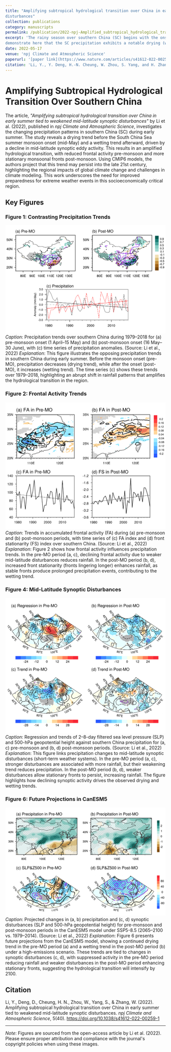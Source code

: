 ```yaml
---
title: "Amplifying subtropical hydrological transition over China in early summer tied to weakened mid-latitude synoptic
disturbances"
collection: publications
category: manuscripts
permalink: /publication/2022-npj-Amplified_subtropical_hydrological_transition
excerpt: 'The rainy season over southern China (SC) begins with the onset of the South China Sea monsoon around mid-May. We
demonstrate here that the SC precipitation exhibits a notable drying (wetting) trend prior to (after) the monsoon onset, leading to a more abrupt thus amplified hydrological transition over SC in early summer. The contrasting precipitation trends are largely driven by the recent decline in mid-latitude synoptic eddy activity. Weakened mid-latitude synoptic disturbances suppress SC frontal activities before the monsoon onset, facilitating the drying trend, and enhance the spatial stationarity of the SC monsoonal front after the monsoon onset, leading to the wetting trend. CMIP6 models in general fail to capture the contrasting trends between the two periods. In models where both the trends in precipitation and mid-latitude synoptic eddy activity are well captured, the amplification of the hydrological transition over SC is projected to continue well into the late 21st century. Our results highlight the footprints of hemispheric-scale climate change in regional hydroclimate and the obvious challenges faced by climate models in capturing such footprints.'
date: 2022-05-17
venue: 'npj Climate and Atmospheric Science'
paperurl: '[paper link](https://www.nature.com/articles/s41612-022-00259-1)'
citation: 'Li, Y., Y. Deng, H.-N. Cheung, W. Zhou, S. Yang, and H. Zhang, 2022: Amplifying subtropical hydrological transition over China in early summer tied to weakened mid-latitude synoptic disturbances. <i>npj Climate and Atmospheric Science</i>, 5, 40, https://doi.org/10.1038/s41612-022-00259-1'
---
```


# Amplifying Subtropical Hydrological Transition Over Southern China

The article, *"Amplifying subtropical hydrological transition over China in early summer tied to weakened mid-latitude synoptic disturbances"* by Li et al. (2022), published in *npj Climate and Atmospheric Science*, investigates the changing precipitation patterns in southern China (SC) during early summer. The study reveals a drying trend before the South China Sea summer monsoon onset (mid-May) and a wetting trend afterward, driven by a decline in mid-latitude synoptic eddy activity. This results in an amplified hydrological transition, with reduced frontal activity pre-monsoon and more stationary monsoonal fronts post-monsoon. Using CMIP6 models, the authors project that this trend may persist into the late 21st century, highlighting the regional impacts of global climate change and challenges in climate modeling. This work underscores the need for improved preparedness for extreme weather events in this socioeconomically critical region.

## Key Figures

### Figure 1: Contrasting Precipitation Trends
![Figure 1](images/paper-2022-npj/Fig1.png)
*Caption*: Precipitation trends over southern China during 1979–2018 for (a) pre-monsoon onset (1 April–15 May) and (b) post-monsoon onset (16 May–30 June), with (c) time series of precipitation anomalies. (Source: Li et al., 2022)
*Explanation*: This figure illustrates the opposing precipitation trends in southern China during early summer. Before the monsoon onset (pre-MO), precipitation decreases (drying trend), while after the onset (post-MO), it increases (wetting trend). The time series (c) shows these trends over 1979–2018, highlighting an abrupt shift in rainfall patterns that amplifies the hydrological transition in the region.

### Figure 2: Frontal Activity Trends
![Figure 2](images/paper-2022-npj/Fig2.png)
*Caption*: Trends in accumulated frontal activity (FA) during (a) pre-monsoon and (b) post-monsoon periods, with time series of (c) FA index and (d) front stationarity (FS) index over southern China. (Source: Li et al., 2022)
*Explanation*: Figure 2 shows how frontal activity influences precipitation trends. In the pre-MO period (a, c), declining frontal activity due to weaker mid-latitude disturbances reduces rainfall. In the post-MO period (b, d), increased front stationarity (fronts lingering longer) enhances rainfall, as stable fronts produce prolonged precipitation events, contributing to the wetting trend.

### Figure 4: Mid-Latitude Synoptic Disturbances
![Figure 4](images/paper-2022-npj/Fig3.png)
*Caption*: Regression and trends of 2–8-day filtered sea level pressure (SLP) and 500-hPa geopotential height against southern China precipitation for (a, c) pre-monsoon and (b, d) post-monsoon periods. (Source: Li et al., 2022)
*Explanation*: This figure links precipitation changes to mid-latitude synoptic disturbances (short-term weather systems). In the pre-MO period (a, c), stronger disturbances are associated with more rainfall, but their weakening trend reduces precipitation. In the post-MO period (b, d), weaker disturbances allow stationary fronts to persist, increasing rainfall. The figure highlights how declining synoptic activity drives the observed drying and wetting trends.

### Figure 6: Future Projections in CanESM5
![Figure 6](images/paper-2022-npj/Fig4.png)
*Caption*: Projected changes in (a, b) precipitation and (c, d) synoptic disturbances (SLP and 500-hPa geopotential height) for pre-monsoon and post-monsoon periods in the CanESM5 model under SSP5-8.5 (2065–2100 vs. 1979–2014). (Source: Li et al., 2022)
*Explanation*: Figure 6 presents future projections from the CanESM5 model, showing a continued drying trend in the pre-MO period (a) and a wetting trend in the post-MO period (b) under a high-emissions scenario. These trends are tied to changes in synoptic disturbances (c, d), with suppressed activity in the pre-MO period reducing rainfall and weaker disturbances in the post-MO period enhancing stationary fronts, suggesting the hydrological transition will intensify by 2100.

## Citation
Li, Y., Deng, D., Cheung, H. N., Zhou, W., Yang, S., & Zhang, W. (2022). Amplifying subtropical hydrological transition over China in early summer tied to weakened mid-latitude synoptic disturbances. *npj Climate and Atmospheric Science*, 5(40). https://doi.org/10.1038/s41612-022-00259-1

---

*Note*: Figures are sourced from the open-access article by Li et al. (2022). Please ensure proper attribution and compliance with the journal's copyright policies when using these images.
